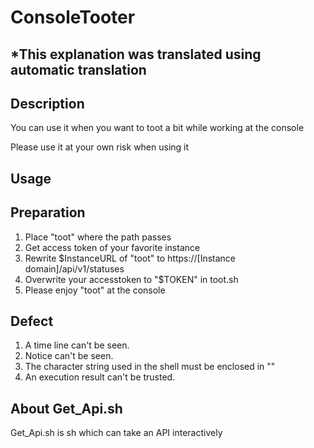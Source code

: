 # ConsoleTooter
## *This explanation was translated using automatic translation
## Description
You can use it when you want to toot a bit while working at the console

Please use it at your own risk when using it
## Usage
## Preparation
1. Place "toot" where the path passes
2. Get access token of your favorite instance
3. Rewrite $InstanceURL of "toot" to https://[Instance domain]/api/v1/statuses
4. Overwrite your accesstoken to "$TOKEN" in toot.sh
5. Please enjoy "toot" at the console
## Defect
1. A time line can't be seen.
2. Notice can't be seen.
3. The character string used in the shell must be enclosed in ""
4. An execution result can't be trusted.
## About Get_Api.sh
Get_Api.sh is sh which can take an API interactively
